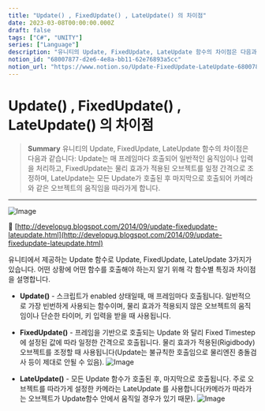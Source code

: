 ```yaml
---
title: "Update() , FixedUpdate() , LateUpdate() 의 차이점"
date: 2023-03-08T00:00:00.000Z
draft: false
tags: ["C#", "UNITY"]
series: ["Language"]
description: "유니티의 Update, FixedUpdate, LateUpdate 함수의 차이점은 다음과 같습니다: Update는 매 프레임마다 호출되어 일반적인 움직임이나 입력을 처리하고, FixedUpdate는 물리 효과가 적용된 오브젝트를 일정 간격으로 조정하며, LateUpdate는 모든 Update가 호출된 후 마지막으로 호출되어 카메라와 같은 오브젝트의 움직임을 따라가게 합니다."
notion_id: "68007877-d2e6-4e8a-bb11-62e76893a5cc"
notion_url: "https://www.notion.so/Update-FixedUpdate-LateUpdate-68007877d2e64e8abb1162e76893a5cc"
---
```


# Update() , FixedUpdate() , LateUpdate() 의 차이점

> **Summary**
> 유니티의 Update, FixedUpdate, LateUpdate 함수의 차이점은 다음과 같습니다: Update는 매 프레임마다 호출되어 일반적인 움직임이나 입력을 처리하고, FixedUpdate는 물리 효과가 적용된 오브젝트를 일정 간격으로 조정하며, LateUpdate는 모든 Update가 호출된 후 마지막으로 호출되어 카메라와 같은 오브젝트의 움직임을 따라가게 합니다.

---

![Image](http://2.bp.blogspot.com/-oiA6GKz_rO8/VCoGUjgaIBI/AAAAAAAABEA/x_ckOzgK0aQ/s1600/Unity-Fixed-Update-Loop.gif)

🔗 [http://developug.blogspot.com/2014/09/update-fixedupdate-lateupdate.html](http://developug.blogspot.com/2014/09/update-fixedupdate-lateupdate.html)

유니티에서 제공하는 Update 함수로 Update, FixedUpdate, LateUpdate 3가지가 있습니다. 어떤 상황에 어떤 함수를 호출해야 하는지 알기 위해 각 함수별 특징과 차이점을 설명합니다.

- **Update()** - 스크립트가 enabled 상태일때, 매 프레임마다 호출됩니다. 일반적으로 가장 빈번하게 사용되는 함수이며, 물리 효과가 적용되지 않은 오브젝트의 움직임이나 단순한 타이머, 키 입력을 받을 때 사용됩니다.
- **FixedUpdate()** - 프레임을 기반으로 호출되는 Update 와 달리 Fixed Timestep에 설정된 값에 따라 일정한 간격으로 호출됩니다. 물리 효과가 적용된(Rigidbody) 오브젝트를 조정할 때 사용됩니다(Update는 불규칙한 호출임으로 물리엔진 충돌검사 등이 제대로 안될 수 있음).
![Image](http://2.bp.blogspot.com/-oiA6GKz_rO8/VCoGUjgaIBI/AAAAAAAABEA/x_ckOzgK0aQ/s1600/Unity-Fixed-Update-Loop.gif)

- **LateUpdate()** - 모든 Update 함수가 호출된 후, 마지막으로 호출됩니다. 주로 오브젝트를 따라가게 설정한 카메라는 LateUpdate 를 사용합니다(카메라가 따라가는 오브젝트가 Update함수 안에서 움직일 경우가 있기 때문).
![Image](http://2.bp.blogspot.com/-hE4Ax8_ltjI/VCoGUjBQBEI/AAAAAAAABEE/HgNgArAm4oU/s1600/Unity-Update-Loop.gif)

